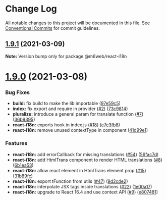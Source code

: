 # Change Log

All notable changes to this project will be documented in this file.
See [Conventional Commits](https://conventionalcommits.org) for commit guidelines.

## [1.9.1](https://github.com/M6Web/i18n-tools/compare/@m6web/react-i18n@1.9.0...@m6web/react-i18n@1.9.1) (2021-03-09)

**Note:** Version bump only for package @m6web/react-i18n





# [1.9.0](https://github.com/M6Web/i18n-tools/compare/@m6web/react-i18n@1.9.0...@m6web/react-i18n@1.9.0) (2021-03-08)


### Bug Fixes

* **build:** fix build to make the lib importable ([97e59c5](https://github.com/M6Web/i18n-tools/commit/97e59c5232444c1ed46d07e676e8032a280e3209))
* **index:** fix export and require in provider ([#2](https://github.com/M6Web/i18n-tools/issues/2)) ([73c9814](https://github.com/M6Web/i18n-tools/commit/73c9814070cf24b6825621ce014efaf9060645a5))
* **pluralize:** introduce a general param for translate function ([#7](https://github.com/M6Web/i18n-tools/issues/7)) ([36b9395](https://github.com/M6Web/i18n-tools/commit/36b9395545618e8f952a7addbb0452b4c9eb09d6))
* **react-i18n:** exports hook in index.js ([#18](https://github.com/M6Web/i18n-tools/issues/18)) ([c7c3fb8](https://github.com/M6Web/i18n-tools/commit/c7c3fb8434da037a43e39c4cbc0b061cd1fd1e15))
* **react-i18n:** remove unused contextType in component ([41d99e1](https://github.com/M6Web/i18n-tools/commit/41d99e17aa7d9692c795af2d373a258a54388178))


### Features

* **react-i18n:** add errorCallback for missing translations ([#54](https://github.com/M6Web/i18n-tools/issues/54)) ([56fac7d](https://github.com/M6Web/i18n-tools/commit/56fac7da38845b8aa4df4d20242b3db411607c9a))
* **react-i18n:** add HtmlTrans component to render HTML translations ([#8](https://github.com/M6Web/i18n-tools/issues/8)) ([6b1ea53](https://github.com/M6Web/i18n-tools/commit/6b1ea53ef503dd3fde7147248f1a6b7cba78f2ac))
* **react-i18n:** allow react element in HtmlTrans element prop ([#15](https://github.com/M6Web/i18n-tools/issues/15)) ([31b89fc](https://github.com/M6Web/i18n-tools/commit/31b89fcb903a7dd46e3da558646a3dd89b534569))
* **react-i18n:** export tFunction from utils ([#47](https://github.com/M6Web/i18n-tools/issues/47)) ([9d2cde2](https://github.com/M6Web/i18n-tools/commit/9d2cde2d73af7522fd09f6dd8225e7d46577cf16))
* **react-i18n:** interpolate JSX tags inside translations ([#22](https://github.com/M6Web/i18n-tools/issues/22)) ([1e00a17](https://github.com/M6Web/i18n-tools/commit/1e00a17066546a262b0c632edb8723e487e1a75e))
* **react-i18n:** upgrade to React 16.4 and use context API ([#9](https://github.com/M6Web/i18n-tools/issues/9)) ([e807481](https://github.com/M6Web/i18n-tools/commit/e807481f8d544c0ccb1d1328e3d1a94afdd929e3))

